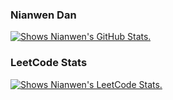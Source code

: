 <h3>Nianwen Dan</h3>
<a href="https://github.com/NianwenDan">
<picture>
  <source media="(prefers-color-scheme: dark)" srcset="https://github-readme-stats.vercel.app/api?username=NianwenDan&rank_icon=github&line_height=28&show_icons=true&hide_border=true&theme=dark">
  <img alt="Shows Nianwen's GitHub Stats." src="https://github-readme-stats.vercel.app/api?username=NianwenDan&rank_icon=github&line_height=28&show_icons=true&hide_border=true">
</picture>
</a>

<h3>LeetCode Stats</h3>
<a href="https://leetcode.com/Pigeon_D">
<picture>
  <source media="(prefers-color-scheme: dark)" srcset="https://leetcard.jacoblin.cool/Pigeon_D?theme=dark&font=BIZ%20UDGothic&ext=heatmap">
  <img alt="Shows Nianwen's LeetCode Stats." src="https://leetcard.jacoblin.cool/Pigeon_D?theme=forest&font=BIZ%20UDGothic&ext=heatmap">
</picture>
</a>
